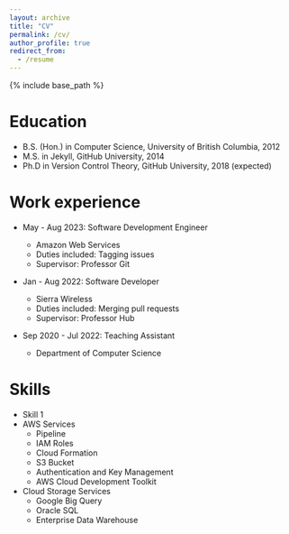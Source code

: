 ```yaml
---
layout: archive
title: "CV"
permalink: /cv/
author_profile: true
redirect_from:
  - /resume
---
```


{% include base_path %}

Education
======
* B.S. (Hon.) in Computer Science, University of British Columbia, 2012
* M.S. in Jekyll, GitHub University, 2014
* Ph.D in Version Control Theory, GitHub University, 2018 (expected)

Work experience
======
* May - Aug 2023: Software Development Engineer
  * Amazon Web Services
  * Duties included: Tagging issues
  * Supervisor: Professor Git

* Jan - Aug 2022: Software Developer
  * Sierra Wireless
  * Duties included: Merging pull requests
  * Supervisor: Professor Hub

* Sep 2020 - Jul 2022: Teaching Assistant
  * Department of Computer Science
  
Skills
======
* Skill 1
* AWS Services
  * Pipeline
  * IAM Roles
  * Cloud Formation
  * S3 Bucket
  * Authentication and Key Management
  * AWS Cloud Development Toolkit
* Cloud Storage Services
  * Google Big Query
  * Oracle SQL
  * Enterprise Data Warehouse

<!-- Publications
======
  <ul>{% for post in site.publications %}
    {% include archive-single-cv.html %}
  {% endfor %}</ul>
  
Talks
======
  <ul>{% for post in site.talks %}
    {% include archive-single-talk-cv.html %}
  {% endfor %}</ul>
  
Teaching
======
  <ul>{% for post in site.teaching %}
    {% include archive-single-cv.html %}
  {% endfor %}</ul>
  
Service and leadership
======
* Currently signed in to 43 different slack teams -->
